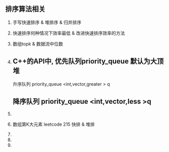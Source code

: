 排序算法相关
-----------
01. 手写快速排序 & 堆排序 & 归并排序
02. 快速排序何种情况下效率最低 & 改进快速排序效率的方法
04. 数组topk  & 数据流中位数 
05. C++的API中, 优先队列priority_queue 默认为大顶堆
    ----
    升序队列 priority_queue <int,vector<int>,greater<int> > q
    
    降序队列 priority_queue <int,vector<int>,less<int> >q
    ----
06. 

05. 数组第K大元素 leetcode 215 快排 & 堆排
06. 
07. 
08. 